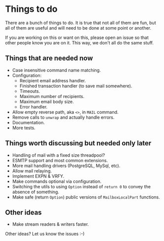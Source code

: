 # Things to do

There are a bunch of things to do. It is true that not all of them are fun, but all of them are
useful and will need to be done at some point or another.

If you are working on this or want on this, please open an issue so that other people know you are on it. This way, we don't all do the same stuff.

## Things that are needed now

* Case insensitive command name matching.
* Configuration:
    * Recipient email address handler.
    * Finished transaction handler (to save mail somewhere).
    * Timeouts.
    * Maximum number of recipients.
    * Maximum email body size.
    * Error handler.
* Allow empty reverse path, aka `<>`, in `MAIL` command.
* Remove calls to `unwrap` and actually handle errors.
* Documentation.
* More tests.

## Things worth discussing but needed only later

* Handling of mail with a fixed size threadpool?
* ESMTP support and most common extensions.
* More mail handling drivers (PostgreSQL, MySql, etc).
* Allow mail relaying.
* Implement EXPN & VRFY.
* Make commands optional via configuration.
* Switching the utils to using `Option` instead of `return 0` to convey the absence of something.
* Make safe (return `Option`) public versions of `MailboxLocalPart` functions.

## Other ideas

* Make stream readers & writers faster.

Other ideas? Let us know the issues :-)
